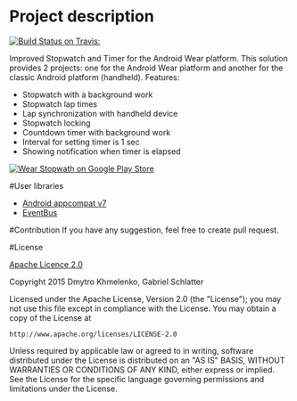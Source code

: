 # Project description
[![Build Status on Travis:](https://travis-ci.org/brave-warrior/WearTimer.svg?branch=master)](https://travis-ci.org/brave-warrior/WearTimer)

Improved Stopwatch and Timer for the Android Wear platform.
This solution provides 2 projects: one for the Android Wear platform and another for the classic Android platform (handheld).
Features:
- Stopwatch with a background work
- Stopwatch lap times
- Lap synchronization with handheld device
- Stopwatch locking
- Countdown timer with background work
- Interval for setting timer is 1 sec
- Showing notification when timer is elapsed

[![Wear Stopwath on Google Play Store](http://developer.android.com/images/brand/en_generic_rgb_wo_60.png)](https://play.google.com/store/apps/details?id=com.cologne.hackaton.wearstopwatch)

#User libraries
- [Android appcompat v7](https://github.com/android/platform_frameworks_support/tree/master/v7/appcompat)
- [EventBus](https://github.com/greenrobot/EventBus)

#Contribution
If you have any suggestion, feel free to create pull request.

#License

[Apache Licence 2.0](http://www.apache.org/licenses/LICENSE-2.0)

Copyright 2015 Dmytro Khmelenko, Gabriel Schlatter

Licensed under the Apache License, Version 2.0 (the "License");
you may not use this file except in compliance with the License.
You may obtain a copy of the License at

    http://www.apache.org/licenses/LICENSE-2.0

Unless required by applicable law or agreed to in writing, software
distributed under the License is distributed on an "AS IS" BASIS,
WITHOUT WARRANTIES OR CONDITIONS OF ANY KIND, either express or implied.
See the License for the specific language governing permissions and
limitations under the License.

